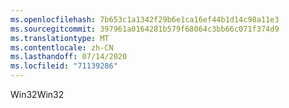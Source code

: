 ```yaml
---
ms.openlocfilehash: 7b653c1a1342f29b6e1ca16ef44b1d14c98a11e3
ms.sourcegitcommit: 397961a0164281b579f68064c3bb66c071f374d9
ms.translationtype: MT
ms.contentlocale: zh-CN
ms.lasthandoff: 07/14/2020
ms.locfileid: "71139286"
---
```

<span data-ttu-id="f69a7-101">Win32</span><span class="sxs-lookup"><span data-stu-id="f69a7-101">Win32</span></span>